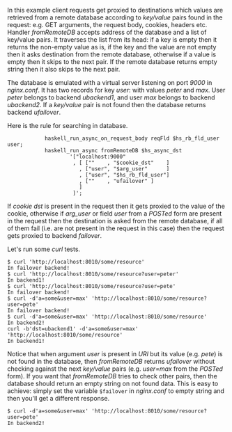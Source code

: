 In this example client requests get proxied to destinations which values are
retrieved from a remote database according to *key/value* pairs found in the
request: e.g. GET arguments, the request body, cookies, headers etc. Handler
*fromRemoteDB* accepts address of the database and a list of key/value pairs.
It traverses the list from its head: if a key is empty then it returns the
non-empty value as is, if the key and the value are not empty then it asks
destination from the remote database, otherwise if a value is empty then it
skips to the next pair. If the remote database returns empty string then it also
skips to the next pair.

The database is emulated with a virtual server listening on port *9000* in
*nginx.conf*. It has two records for key *user*: with values *peter* and *max*.
User *peter* belongs to backend *ubackend1*, and user *max* belongs to backend
*ubackend2*. If a *key/value* pair is not found then the database returns
backend *ufailover*.

Here is the rule for searching in database.

```nginx
            haskell_run_async_on_request_body reqFld $hs_rb_fld_user user;
            haskell_run_async fromRemoteDB $hs_async_dst
                    '["localhost:9000"
                     , [ [""    , "$cookie_dst"    ]
                       , ["user", "$arg_user"      ]
                       , ["user", "$hs_rb_fld_user"]
                       , [""    , "ufailover" ]
                       ]
                     ]';
```

If *cookie* *dst* is present in the request then it gets proxied to the value of
the cookie, otherwise if *arg_user* or field *user* from a *POSTed* form are
present in the request then the destination is asked from the remote database,
if all of them fail (i.e. are not present in the request in this case) then the
request gets proxied to backend *failover*.

Let's run some *curl* tests.

```ShellSession
$ curl 'http://localhost:8010/some/resource'
In failover backend!
$ curl 'http://localhost:8010/some/resource?user=peter'
In backend1!
$ curl 'http://localhost:8010/some/resource?user=pete'
In failover backend!
$ curl -d'a=some&user=max' 'http://localhost:8010/some/resource?user=pete'
In failover backend!
$ curl -d'a=some&user=max' 'http://localhost:8010/some/resource'
In backend2!
curl -b'dst=ubackend1' -d'a=some&user=max' 'http://localhost:8010/some/resource'
In backend1!
```

Notice that when argument *user* is present in *URI* but its value (e.g. *pete*)
is not found in the database, then *fromRemoteDB* returns *ufailover* without
checking against the next *key/value* pairs (e.g. *user=max* from the *POSTed*
form). If you want that *fromRemoteDB* tries to check other pairs, then the
database should return an empty string on not found data. This is easy to
achieve: simply set the variable ``$failover`` in *nginx.conf* to empty string
and then you'll get a different response.

```ShellSession
$ curl -d'a=some&user=max' 'http://localhost:8010/some/resource?user=pete'
In backend2!
```

